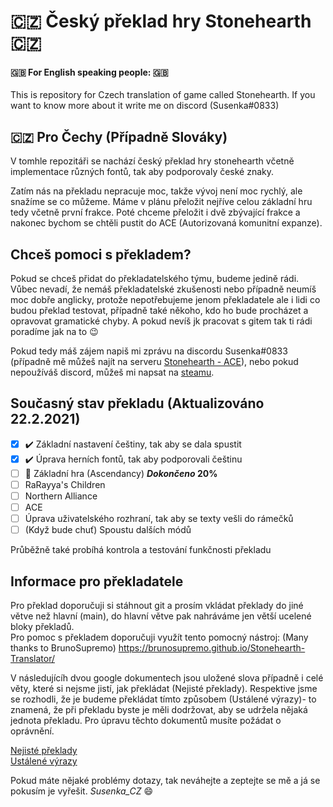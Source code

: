 
# :czech_republic: Český překlad hry Stonehearth :czech_republic:

#### :uk: For English speaking people: :uk:
This is repository for Czech translation of game called Stonehearth. If you want to know more about it write me on discord (Susenka#0833) <br/>

## :czech_republic: Pro Čechy (Případně Slováky)
V tomhle repozitáři se nachází český překlad hry stonehearth včetně implementace různých fontů, tak aby podporovaly české znaky.

Zatím nás na překladu nepracuje moc, takže vývoj není moc rychlý, ale snažíme se co můžeme. Máme v plánu přeložit nejříve celou základní hru tedy včetně první frakce. Poté chceme přeložit i dvě zbývající frakce a nakonec bychom se chtěli pustit do ACE (Autorizovaná komunitní expanze).

## Chceš pomoci s překladem?
Pokud se chceš přidat do překladatelského týmu, budeme jedině rádi. Vůbec nevadí, že nemáš překladatelské zkušenosti nebo případně neumíš moc dobře anglicky, protože nepotřebujeme jenom překladatele ale i lidi co budou překlad testovat, případně také někoho, kdo ho bude procházet a opravovat gramatické chyby. A pokud nevíš jk pracovat s gitem tak ti rádi poradíme jak na to :wink:

Pokud tedy máš zájem napiš mi zprávu na discordu Susenka#0833 (případně mě můžeš najít na serveru [Stonehearth - ACE](https://discord.gg/8dxCsqB)), nebo pokud nepoužíváš discord, můžeš mi napsat na [steamu](https://steamcommunity.com/id/susenak/).

## Současný stav překladu (Aktualizováno 22.2.2021)
- [x] :heavy_check_mark: Základní nastavení češtiny, tak aby se dala spustit
- [x] :heavy_check_mark: Úprava herních fontů, tak aby podporovali češtinu
- [ ] :construction: Základní hra (Ascendancy) **_Dokončeno_ 20%**
- [ ] RaRayya's Children
- [ ] Northern Alliance
- [ ] ACE
- [ ] Úprava uživatelského rozhraní, tak aby se texty vešli do rámečků
- [ ] \(Když bude chuť) Spoustu dalších módů

Průběžně také probíhá kontrola a testování funkčnosti překladu

## Informace pro překladatele
Pro překlad doporučuji si stáhnout git a prosím vkládat překlady do jiné větve než hlavní (main), do hlavní větve pak nahráváme jen větší ucelené bloky překladů.<br/>
Pro pomoc s překladem doporučuji využít tento pomocný nástroj: (Many thanks to BrunoSupremo) https://brunosupremo.github.io/Stonehearth-Translator/

V následujícíh dvou google dokumentech jsou uložené slova případně i celé věty, které si nejsme jistí, jak překládat (Nejisté překlady). Respektive jsme se rozhodli, že je budeme překládat tímto způsobem (Ustálené výrazy)- to znamená, že při překladu byste je měli dodržovat, aby se udržela nějaká jednota překladu. Pro úpravu těchto dokumentů musíte požádat o oprávnění.

[Nejisté překlady](https://docs.google.com/document/d/1XPQzsXc9MoOCnaVSEjkDlhrqXI0NYyxz/edit)<br/>
[Ustálené výrazy](https://docs.google.com/document/d/1CrqKTX2AkoIyoFndXLSLgXdvWC69zpGG/edit)<br/>

Pokud máte nějaké problémy dotazy, tak neváhejte a zeptejte se mě a já se pokusím je vyřešit. _Susenka_CZ_ :smile:
